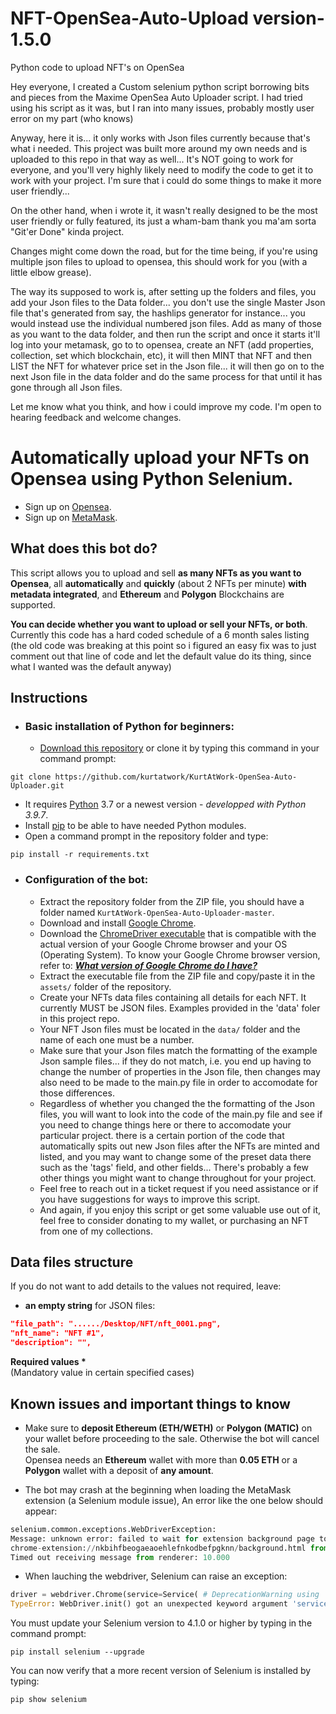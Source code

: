 # NFT-OpenSea-Auto-Upload version-1.5.0 
Python code to upload NFT's on OpenSea

Hey everyone, I created a Custom selenium python script borrowing bits and pieces from the Maxime OpenSea Auto Uploader script. I had tried using his script as it was, but I ran into many issues, probably mostly user error on my part (who knows)

Anyway, here it is... it only works with Json files currently because that's what i needed. This project was built more around my own needs and is uploaded to this repo in that way as well... It's NOT going to work for everyone, and you'll very highly likely need to modify the code to get it to work with your project. 
I'm sure that i could do some things to make it more user friendly... 

On the other hand, when i wrote it, it wasn't really designed to be the most user friendly or fully featured, its just a wham-bam thank you ma'am sorta "Git'er Done" kinda project. 

Changes might come down the road, but for the time being, if you're using multiple json files to upload to opensea, this should work for you (with a little elbow grease).

The way its supposed to work is, after setting up the folders and files, you add your Json files to the Data folder... you don't use the single Master Json file that's generated from say, the hashlips generator for instance... you would instead use the individual numbered json files. Add as many of those as you want to the data folder, and then run the script and once it starts it'll log into your metamask, go to to opensea, create an NFT (add properties, collection, set which blockchain, etc), it will then MINT that NFT and then LIST the NFT for whatever price set in the Json file... it will then go on to the next Json file in the data folder and do the same process for that until it has gone through all Json files.

Let me know what you think, and how i could improve my code. I'm open to hearing feedback and welcome changes.

# Automatically upload your NFTs on Opensea using Python Selenium.

* Sign up on [Opensea](https://opensea.io/).
* Sign up on [MetaMask](https://metamask.io/).

## What does this bot do?

This script allows you to upload and sell **as many NFTs as you want to Opensea**, all **automatically** and **quickly** (about 2 NFTs per minute) **with metadata integrated**, and **Ethereum** and **Polygon** Blockchains are supported.  

**You can decide whether you want to upload or sell your NFTs, or both**. Currently this code has a hard coded schedule of a 6 month sales listing (the old code was breaking at this point so i figured an easy fix was to just comment out that line of code and let the default value do its thing, since what I wanted was the default anyway)

## Instructions

* ### Basic installation of Python for beginners:
  * [Download this repository](https://github.com/Anubis-Society/NFT-OpenSea-Auto-Upload/archive/refs/heads/master.zip) or clone it by typing this command in your command prompt:
```
git clone https://github.com/kurtatwork/KurtAtWork-OpenSea-Auto-Uploader.git
```
  * It requires [Python](https://www.python.org/) 3.7 or a newest version - _developped with Python 3.9.7_.
  * Install [pip](https://pip.pypa.io/en/stable/installation/) to be able to have needed Python modules.
  * Open a command prompt in the repository folder and type:
```
pip install -r requirements.txt
```
* ### Configuration of the bot:
  * Extract the repository folder from the ZIP file, you should have a folder named  `KurtAtWork-OpenSea-Auto-Uploader-master`.
  * Download and install [Google Chrome](https://www.google.com/intl/en_en/chrome/).
  * Download the [ChromeDriver executable](https://chromedriver.chromium.org/downloads) that is compatible with the actual version of your Google Chrome browser and your OS (Operating System). To know your Google Chrome browser version, refer to: **_[What version of Google Chrome do I have?](https://www.whatismybrowser.com/)_**
  * Extract the executable file from the ZIP file and copy/paste it in the `assets/` folder of the repository.
  * Create your NFTs data files containing all details for each NFT. It currently MUST be JSON files. Examples provided in the 'data' foler in this project repo. 
  * Your NFT Json files must be located in the `data/` folder and the name of each one must be a number.
  * Make sure that your Json files match the formatting of the example Json sample files... if they do not match, i.e. you end up having to change the number of properties in the Json file, then changes may also need to be made to the main.py file in order to accomodate for those differences. 
  * Regardless of whether you changed the the formatting of the Json files, you will want to look into the code of the main.py file and see if you need to change things here or there to accomodate your particular project. there is a certain portion of the code that automatically spits out new Json files after the NFTs are minted and listed, and you may want to change some of the preset data there such as the 'tags' field, and other fields... There's probably a few other things you might want to change throughout for your project.
  * Feel free to reach out in a ticket request if you need assistance or if you have suggestions for ways to improve this script.
  * And again, if you enjoy this script or get some valuable use out of it, feel free to consider donating to my wallet, or purchasing an NFT from one of my collections.



## Data files structure

If you do not want to add details to the values not required, leave:

  * **an empty string** for JSON files: 
```json
"file_path": "....../Desktop/NFT/nft_0001.png",
"nft_name": "NFT #1",
"description": "",
```

<strong>Required values *</strong>  
  (Mandatory value in certain specified cases)


## Known issues and important things to know

* Make sure to **deposit Ethereum (ETH/WETH)** or **Polygon (MATIC)** on your wallet before proceeding to the sale. Otherwise the bot will cancel the sale.  
  Opensea needs an **Ethereum** wallet with more than **0.05 ETH** or a **Polygon** wallet with a deposit of **any amount**.

* The bot may crash at the beginning when loading the MetaMask extension (a Selenium module issue), An error like the one below should appear:  
```python
selenium.common.exceptions.WebDriverException:
Message: unknown error: failed to wait for extension background page to load:
chrome-extension://nkbihfbeogaeaoehlefnkodbefpgknn/background.html from timeout:
Timed out receiving message from renderer: 10.000
```
* When lauching the webdriver, Selenium can raise an exception:
```python
driver = webdriver.Chrome(service=Service( # DeprecationWarning using
TypeError: WebDriver.init() got an unexpected keyword argument 'service'
```
You must update your Selenium version to 4.1.0 or higher by typing in the command prompt:
```
pip install selenium --upgrade
```
You can now verify that a more recent version of Selenium is installed by typing:
```
pip show selenium
```  
